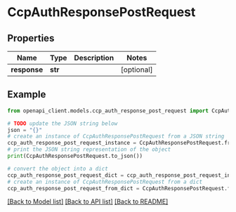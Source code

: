 # CcpAuthResponsePostRequest


## Properties

Name | Type | Description | Notes
------------ | ------------- | ------------- | -------------
**response** | **str** |  | [optional] 

## Example

```python
from openapi_client.models.ccp_auth_response_post_request import CcpAuthResponsePostRequest

# TODO update the JSON string below
json = "{}"
# create an instance of CcpAuthResponsePostRequest from a JSON string
ccp_auth_response_post_request_instance = CcpAuthResponsePostRequest.from_json(json)
# print the JSON string representation of the object
print(CcpAuthResponsePostRequest.to_json())

# convert the object into a dict
ccp_auth_response_post_request_dict = ccp_auth_response_post_request_instance.to_dict()
# create an instance of CcpAuthResponsePostRequest from a dict
ccp_auth_response_post_request_from_dict = CcpAuthResponsePostRequest.from_dict(ccp_auth_response_post_request_dict)
```
[[Back to Model list]](../README.md#documentation-for-models) [[Back to API list]](../README.md#documentation-for-api-endpoints) [[Back to README]](../README.md)


